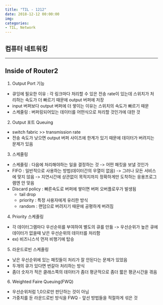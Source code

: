 ```yaml
---
title: "TIL - 1212"
date: 2018-12-12 00:00:00
img:
categories:
- TIL, Network
---
```


## 컴퓨터 네트워킹

----

## Inside of Router2

1. Output Port 기능
- 큐잉에 필요한 이유 : 각 링크마다 처리할 수 있은 전송 rate이 있는데 스위치가 처리하는 속도가 더 빠르기 때문에 output 버퍼에 저장
- input 버퍼보다 output 버퍼에 더 쌓이는 이유는 스위치의 속도가 빠르기 때문
- 스케줄링 : 버퍼링되어있는 데이터를 어떤식으로 처리할 것인가에 대한 것

2. Output 포트 Queuing
- switch fabric >> transmission rate
- 전송 속도가 낮으면 output 버퍼 사이즈에 한계가 있기 때문에 데이터가 버려지는 문제가 있음

3. 스케줄링
- 스케줄링 : 다음에 처리해야하는 일을 결정하는 것 -> 어떤 패킷을 보낼 것인가
- FIFO : 일반적으로 사용하는 방법(데이터간의 우열이 없음) -> 그러나 모든 서비스에 맞지 않음 -> 지연시간에 상관없이 목적지까지 정확하게만 도착하는 응용프로그램엔 안 맞음
- Discard policy : 빠른속도로 버퍼에 쌓이면 버퍼 오버플로우가 발생됨
    - tail drop
    - priority : 특정 사용자에게 유리한 방식
    - random : 랜덤으로 버려지기 때문에 공평하게 버려짐

4. Priority 스케줄링
- 각 데이터그램마다 우선순위를 부여하여 별도의 큐를 만듦 -> 우선순위가 높은 큐에 데이터가 없을때 낮은 우선순위의 데이터를 처리함
- ex) 비즈니스석 먼저 비행기에 탑승

5. 라운드로빈 스케줄링
- 낮은 우선순위에 있는 패킷들이 처리가 잘 안된다는 문제가 있었음
- 두개의 큐가 있다면 번갈아 처리하는 방식
- 좀더 숫자가 적은 클래스쪽의 데이터가 좀더 평균적으로 좀더 짧은 평균시간을 겪음

6. Weighted Faire Queuing(FWQ)
- 우선순위처럼 1,0으로만 판단하는 것이 아님
- 가중치를 둔 라운드로빈 방식을 FWQ - 앞선 방법들을 적절하게 섞은 것
